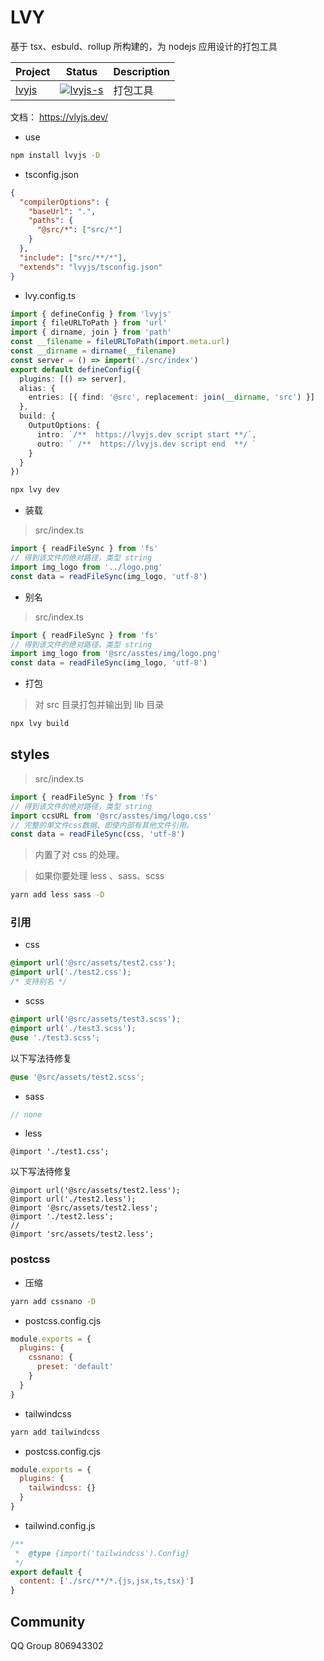 # LVY

基于 tsx、esbuld、rollup 所构建的，为 nodejs 应用设计的打包工具

| Project | Status                | Description |
| ------- | --------------------- | ----------- |
| [lvyjs] | [![lvyjs-s]][lvyjs-p] | 打包工具    |

[lvyjs]: https://github.com/lemonade-lab/alemonjs/tree/main/packages/lvyjs
[lvyjs-s]: https://img.shields.io/npm/v/lvyjs.svg
[lvyjs-p]: https://www.npmjs.com/package/lvyjs

文档： https://vlyjs.dev/

- use

```sh
npm install lvyjs -D
```

- tsconfig.json

```json
{
  "compilerOptions": {
    "baseUrl": ".",
    "paths": {
      "@src/*": ["src/*"]
    }
  },
  "include": ["src/**/*"],
  "extends": "lvyjs/tsconfig.json"
}
```

- lvy.config.ts

```ts
import { defineConfig } from 'lvyjs'
import { fileURLToPath } from 'url'
import { dirname, join } from 'path'
const __filename = fileURLToPath(import.meta.url)
const __dirname = dirname(__filename)
const server = () => import('./src/index')
export default defineConfig({
  plugins: [() => server],
  alias: {
    entries: [{ find: '@src', replacement: join(__dirname, 'src') }]
  },
  build: {
    OutputOptions: {
      intro: `/**  https://lvyjs.dev script start **/`,
      outro: ` /**  https://lvyjs.dev script end  **/ `
    }
  }
})
```

```sh
npx lvy dev
```

- 装载

> src/index.ts

```ts
import { readFileSync } from 'fs'
// 得到该文件的绝对路径，类型 string
import img_logo from '../logo.png'
const data = readFileSync(img_logo, 'utf-8')
```

- 别名

> src/index.ts

```ts
import { readFileSync } from 'fs'
// 得到该文件的绝对路径，类型 string
import img_logo from '@src/asstes/img/logo.png'
const data = readFileSync(img_logo, 'utf-8')
```

- 打包

> 对 src 目录打包并输出到 lib 目录

```sh
npx lvy build
```

## styles

> src/index.ts

```ts
import { readFileSync } from 'fs'
// 得到该文件的绝对路径，类型 string
import ccsURL from '@src/asstes/img/logo.css'
// 完整的单文件css数据、即使内部有其他文件引用。
const data = readFileSync(css, 'utf-8')
```

> 内置了对 css 的处理。

> 如果你要处理 less 、sass、scss

```sh
yarn add less sass -D
```

### 引用

- css

```css
@import url('@src/assets/test2.css');
@import url('./test2.css');
/* 支持别名 */
```

- scss

```scss
@import url('@src/assets/test3.scss');
@import url('./test3.scss');
@use './test3.scss';
```

以下写法待修复

```scss
@use '@src/assets/test2.scss';
```

- sass

```sass
// none
```

- less

```less
@import './test1.css';
```

以下写法待修复

```less
@import url('@src/assets/test2.less');
@import url('./test2.less');
@import '@src/assets/test2.less';
@import './test2.less';
//
@import 'src/assets/test2.less';
```

### postcss

- 压缩

```sh
yarn add cssnano -D
```

- postcss.config.cjs

```cjs
module.exports = {
  plugins: {
    cssnano: {
      preset: 'default'
    }
  }
}
```

- tailwindcss

```sh
yarn add tailwindcss
```

- postcss.config.cjs

```cjs
module.exports = {
  plugins: {
    tailwindcss: {}
  }
}
```

- tailwind.config.js

```js
/**
 *  @type {import('tailwindcss').Config}
 */
export default {
  content: ['./src/**/*.{js,jsx,ts,tsx}']
}
```

## Community

QQ Group 806943302
